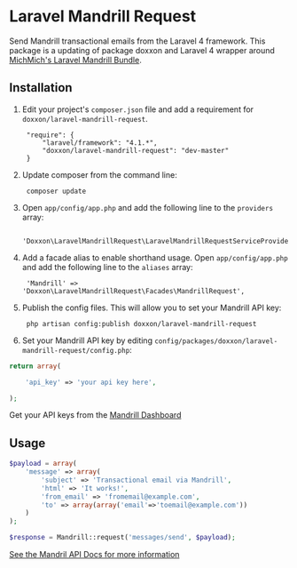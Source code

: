 # Laravel Mandrill Request #

Send Mandrill transactional emails from the Laravel 4 framework. This package is a updating of package doxxon and Laravel 4 wrapper around [MichMich's Laravel Mandrill Bundle](https://github.com/MichMich/laravel-mandrill).
## Installation ##

1. Edit your project's `composer.json` file and add a requirement for `doxxon/laravel-mandrill-request`.

	    "require": {
			"laravel/framework": "4.1.*",
			"doxxon/laravel-mandrill-request": "dev-master"
		}

2. Update composer from the command line:

        composer update

3. Open `app/config/app.php` and add the following line to the `providers` array:

        'Doxxon\LaravelMandrillRequest\LaravelMandrillRequestServiceProvider',

4. Add a facade alias to enable shorthand usage. Open `app/config/app.php` and add the following line to the `aliases` array:

        'Mandrill' => 'Doxxon\LaravelMandrillRequest\Facades\MandrillRequest',

5. Publish the config files. This will allow you to set your Mandrill API key:

        php artisan config:publish doxxon/laravel-mandrill-request

6. Set your Mandrill API key by editing `config/packages/doxxon/laravel-mandrill-request/config.php`:

```php
return array(

	'api_key' => 'your api key here',

);
```

Get your API keys from the [Mandrill Dashboard](https://mandrillapp.com/settings/index)

## Usage ##

```php
$payload = array(
	'message' => array(
        'subject' => 'Transactional email via Mandrill',
        'html' => 'It works!',
        'from_email' => 'fromemail@example.com',
        'to' => array(array('email'=>'toemail@example.com'))
   	)
);

$response = Mandrill::request('messages/send', $payload);
```
[See the Mandril API Docs for more information](https://mandrillapp.com/api/docs/)